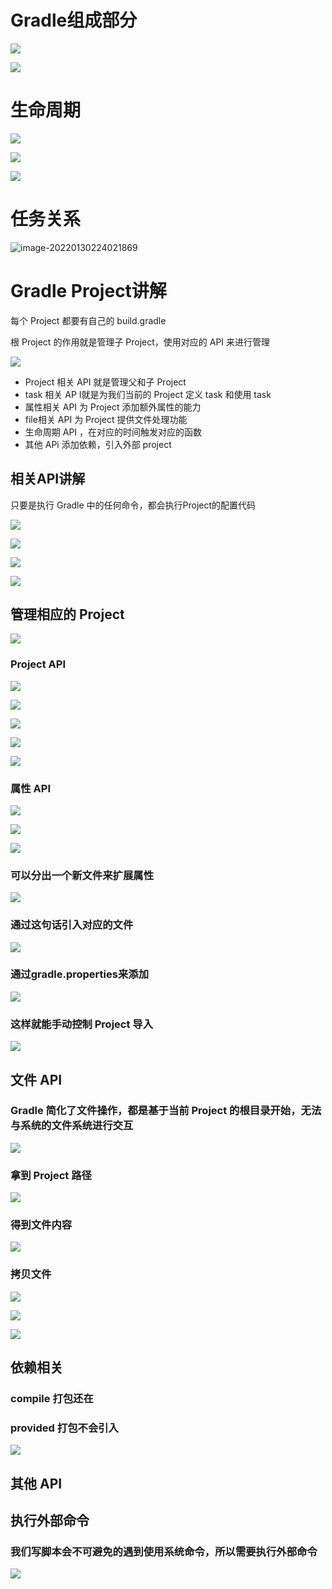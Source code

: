 # Gradle组成部分

![](image/image-20220130222421436.png)

![](image/image-20220130222427400.png)

# 生命周期

![](image/image-20220130222722781.png)

![](image/image-20220130223524052.png)

![](image/image-20220130223732723.png)

# 任务关系

![image-20220130224021869](image/image-20220130224021869.png)

# Gradle Project讲解

每个 Project 都要有自己的 build.gradle

根 Project 的作用就是管理子 Project，使用对应的 API 来进行管理

![](image/image-20220130225244097.png)

- Project 相关 API 就是管理父和子 Project
- task 相关 AP I就是为我们当前的 Project 定义 task 和使用 task
- 属性相关 API 为 Project 添加额外属性的能力
- file相关 API  为 Project 提供文件处理功能
- 生命周期 API ，在对应的时间触发对应的函数
- 其他 APi 添加依赖，引入外部 project

## 相关API讲解

只要是执行 Gradle 中的任何命令，都会执行Project的配置代码

![](image/image-20220130230200820.png)

![](image/image-20220130230519561.png)

![](image/image-20220130230743596.png)

![](image/image-20220130230834174.png)

## 管理相应的 Project

![](image/image-20220130231142373.png)

### Project API

![](image/image-20220130231503189.png)

![](image/image-20220130231654386.png)

![](image/image-20220130232402634.png)

![](image/image-20220130234343638.png)

![](image/image-20220130234535876.png)

### 属性 API

![](image/image-20220130235104121.png)

![](image/image-20220130235550160.png)

![](image/image-20220131000141964.png)

### 可以分出一个新文件来扩展属性

![](image/image-20220131001305706.png)

### 通过这句话引入对应的文件

![](image/image-20220131001328950.png)

### 通过gradle.properties来添加 

![](image/image-20220131001903730.png)

### 这样就能手动控制 Project 导入

![](image/image-20220131001934337.png)

## 文件 API

### Gradle 简化了文件操作，都是基于当前 Project 的根目录开始，无法与系统的文件系统进行交互

![](image/image-20220131002204439.png)

### 拿到 Project 路径

![](image/image-20220131002533350.png)

### 得到文件内容

![](image/image-20220131002801838.png)

### 拷贝文件

![](image/image-20220131002957774.png)

![](image/image-20220131003159901.png)

![](image/image-20220131003443072.png)

## 依赖相关

### compile 打包还在

### provided 打包不会引入

![](image/image-20220131004121702.png)

## 其他 API

## 执行外部命令

### 我们写脚本会不可避免的遇到使用系统命令，所以需要执行外部命令

![](image/image-20220131004843530.png)